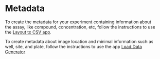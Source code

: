# Metadata

To create the metadata for your experiment containing information about the assay, like compound, concentration, etc, follow the instructions to use the [Layout to CSV app](https://github.com/broadinstitute/scripts_notebooks_fossa/tree/main/metadata).

To create metadata about image location and minimal information such as well, site, and plate, follow the instructions to use the app [Load Data Generator](https://github.com/broadinstitute/scripts_notebooks_fossa/tree/main/metadata)

